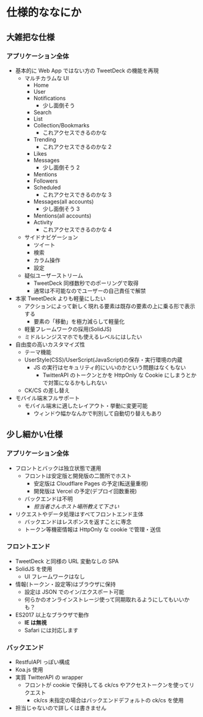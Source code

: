 # 仕様的ななにか

## 大雑把な仕様

### アプリケーション全体

- 基本的に Web App ではない方の TweetDeck の機能を再現
  - マルチカラムな UI
    - Home
    - User
    - Notifications
      - 少し面倒そう
    - Search
    - List
    - Collection/Bookmarks
      - これアクセスできるのかな
    - Trending
      - これアクセスできるのかな 2
    - Likes
    - Messages
      - 少し面倒そう 2
    - Mentions
    - Followers
    - Scheduled
      - これアクセスできるのかな 3
    - Messages(all accounts)
      - 少し面倒そう 3
    - Mentions(all accounts)
    - Activity
      - これアクセスできるのかな 4
  - サイドナビゲーション
    - ツイート
    - 検索
    - カラム操作
    - 設定
  - 疑似ユーザーストリーム
    - TweetDeck 同様数秒でのポーリングで取得
    - 通常は不可能なのでユーザーの自己責任で解禁
- 本家 TweetDeck よりも軽量にしたい
  - アクションによって新しく現れる要素は既存の要素の上に乗る形で表示する
    - 要素の「移動」を極力減らして軽量化
  - 軽量フレームワークの採用(SolidJS)
  - ミドルレンジスマホでも使えるレベルにはしたい
- 自由度の高いカスタマイズ性
  - テーマ機能
  - UserStyle(CSS)/UserScript(JavaScript)の保存・実行環境の内蔵
    - JS の実行はセキュリティ的にいいのかという問題はなくもない
      - TwitterAPI のトークンとかを HttpOnly な Cookie にしまうとかで対策になるかもしれない
  - CK/CS の差し替え
- モバイル端末フルサポート
  - モバイル端末に適したレイアウト・挙動に変更可能
    - ウィンドウ幅かなんかで判別して自動切り替えもあり

## 少し細かい仕様

### アプリケーション全体

- フロントとバックは独立状態で運用
  - フロントは安定版と開発版の二箇所でホスト
    - 安定版は Cloudflare Pages の予定(転送量重視)
    - 開発版は Vercel の予定(デプロイ回数重視)
  - バックエンドは不明
    - _担当者さんホスト場所教えて下さい_
- リクエストやデータ処理はすべてフロントエンド主体
  - バックエンドはレスポンスを返すことに専念
  - トークン等機密情報は HttpOnly な cookie で管理・送信

### フロントエンド

- TweetDeck と同様の URL 変動なしの SPA
- SolidJS を使用
  - UI フレームワークはなし
- 情報(トークン・設定等)はブラウザに保持
  - 設定は JSON でのイン/エクスポート可能
  - 何らかのオンラインストレージ使って同期取れるようにしてもいいかも？
- ES2017 以上なブラウザで動作
  - **IE は無視**
  - Safari には対応します

### バックエンド

- RestfulAPI っぽい構成
- Koa.js 使用
- 実質 TwitterAPI の wrapper
  - フロントが cookie で保持してる ck/cs やアクセストークンを使ってリクエスト
    - ck/cs 未指定の場合はバックエンドデフォルトの ck/cs を使用
- 担当じゃないので詳しくは書きません

